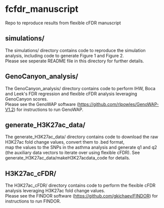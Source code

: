 # fcfdr_manuscript
Repo to reproduce results from flexible cFDR manuscript

## simulations/

The simulations/ directory contains code to reproduce the simulation analysis, including code to generate Figure 1 and Figure 2.  
Please see seperate README file in this directory for further details. 

## GenoCanyon_analysis/

The GenoCanyon_analysis/ directory contains code to perform IHW, Boca and Leek's FDR regression and flexible cFDR analysis leveraging GenoCanyon scores.  
Please see the GenoWAP software (https://github.com/rlpowles/GenoWAP-V1.2) for instructions to run GenoWAP. 

## generate_H3K27ac_data/

The generate_H3K27ac_data/ directory contains code to download the raw H3K27ac fold change values, convert them to .bed format,  
map the values to the SNPs in the asthma analysis and generate q1 and q2 (the auxiliary data vectors to iterate over using flexible cFDR). 
See generate_H3K27ac_data/makeH3K27acdata_code for details. 

## H3K27ac_cFDR/

The H3K27ac_cFDR/ directory contains code to perform the flexible cFDR analysis leveraging H3K27ac fold change values.  
Please see the FINDOR software (https://github.com/gkichaev/FINDOR) for instructions to run FINDOR. 


